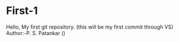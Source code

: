 # First-1
Hello,
My first git repository.
(this will be my first commit through VS)
Author:-P. S. Patankar ()
